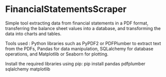 # FinancialStatementsScraper
Simple tool extracting data from financial statements in a PDF format, transferring the balance sheet values into a database, and transforming the data into charts and tables.

Tools used : Python libraries such as PyPDF2 or PDFPlumber to extract text from the PDFs, Pandas for data manipulation, SQLalchemy for database operations, and Matplotlib or Seaborn for plotting.


Install the required libraries using pip:
pip install pandas pdfplumber sqlalchemy matplotlib

